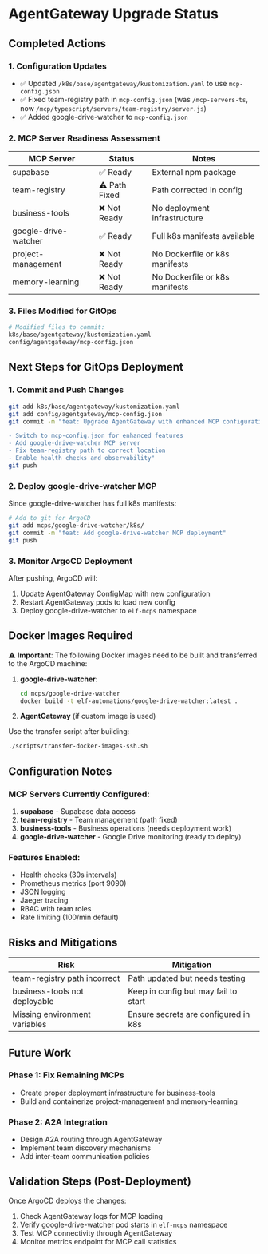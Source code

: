 # AgentGateway Upgrade Status

## Completed Actions

### 1. Configuration Updates
- ✅ Updated `/k8s/base/agentgateway/kustomization.yaml` to use `mcp-config.json`
- ✅ Fixed team-registry path in `mcp-config.json` (was `/mcp-servers-ts`, now `/mcp/typescript/servers/team-registry/server.js`)
- ✅ Added google-drive-watcher to `mcp-config.json`

### 2. MCP Server Readiness Assessment
| MCP Server | Status | Notes |
|------------|--------|-------|
| supabase | ✅ Ready | External npm package |
| team-registry | ⚠️ Path Fixed | Path corrected in config |
| business-tools | ❌ Not Ready | No deployment infrastructure |
| google-drive-watcher | ✅ Ready | Full k8s manifests available |
| project-management | ❌ Not Ready | No Dockerfile or k8s manifests |
| memory-learning | ❌ Not Ready | No Dockerfile or k8s manifests |

### 3. Files Modified for GitOps
```bash
# Modified files to commit:
k8s/base/agentgateway/kustomization.yaml
config/agentgateway/mcp-config.json
```

## Next Steps for GitOps Deployment

### 1. Commit and Push Changes
```bash
git add k8s/base/agentgateway/kustomization.yaml
git add config/agentgateway/mcp-config.json
git commit -m "feat: Upgrade AgentGateway with enhanced MCP configuration

- Switch to mcp-config.json for enhanced features
- Add google-drive-watcher MCP server
- Fix team-registry path to correct location
- Enable health checks and observability"
git push
```

### 2. Deploy google-drive-watcher MCP
Since google-drive-watcher has full k8s manifests:
```bash
# Add to git for ArgoCD
git add mcps/google-drive-watcher/k8s/
git commit -m "feat: Add google-drive-watcher MCP deployment"
git push
```

### 3. Monitor ArgoCD Deployment
After pushing, ArgoCD will:
1. Update AgentGateway ConfigMap with new configuration
2. Restart AgentGateway pods to load new config
3. Deploy google-drive-watcher to `elf-mcps` namespace

## Docker Images Required

⚠️ **Important**: The following Docker images need to be built and transferred to the ArgoCD machine:

1. **google-drive-watcher**:
   ```bash
   cd mcps/google-drive-watcher
   docker build -t elf-automations/google-drive-watcher:latest .
   ```

2. **AgentGateway** (if custom image is used)

Use the transfer script after building:
```bash
./scripts/transfer-docker-images-ssh.sh
```

## Configuration Notes

### MCP Servers Currently Configured:
1. **supabase** - Supabase data access
2. **team-registry** - Team management (path fixed)
3. **business-tools** - Business operations (needs deployment work)
4. **google-drive-watcher** - Google Drive monitoring (ready to deploy)

### Features Enabled:
- Health checks (30s intervals)
- Prometheus metrics (port 9090)
- JSON logging
- Jaeger tracing
- RBAC with team roles
- Rate limiting (100/min default)

## Risks and Mitigations

| Risk | Mitigation |
|------|------------|
| team-registry path incorrect | Path updated but needs testing |
| business-tools not deployable | Keep in config but may fail to start |
| Missing environment variables | Ensure secrets are configured in k8s |

## Future Work

### Phase 1: Fix Remaining MCPs
- Create proper deployment infrastructure for business-tools
- Build and containerize project-management and memory-learning

### Phase 2: A2A Integration
- Design A2A routing through AgentGateway
- Implement team discovery mechanisms
- Add inter-team communication policies

## Validation Steps (Post-Deployment)

Once ArgoCD deploys the changes:

1. Check AgentGateway logs for MCP loading
2. Verify google-drive-watcher pod starts in `elf-mcps` namespace
3. Test MCP connectivity through AgentGateway
4. Monitor metrics endpoint for MCP call statistics